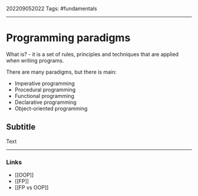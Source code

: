 202209052022
Tags: #fundamentals

--- 
# Programming paradigms
What is? - it is a set of rules, principles and techniques that are applied when writing programs.

There are many paradigms, but there is main:
- Imperative programming
- Procedural programming
- Functional programming
- Declarative programming
- Object-oriented programming

## Subtitle
Text

--- 
### Links
- [[OOP]]
- [[FP]]
- [[FP vs OOP]]